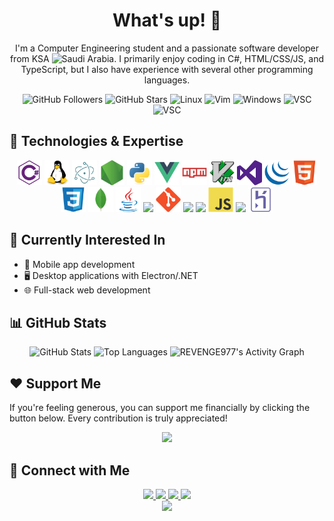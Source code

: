 <h1 align="center">What's up! 👋</h1>

<p align="center">
  I'm a Computer Engineering student and a passionate software developer from 
  KSA <img src="https://flagicons.lipis.dev/flags/4x3/sa.svg" width="20" height="15" alt="Saudi Arabia">.
  I primarily enjoy coding in C#, HTML/CSS/JS, and TypeScript, but I also have experience with several other programming languages.
</p>



<p align="center">
  <img src="https://img.shields.io/github/followers/REVENGE977?label=followers&style=flat-square" alt="GitHub Followers">
  <img src="https://img.shields.io/github/stars/REVENGE977?affiliations=OWNER&style=flat-square" alt="GitHub Stars">
  <img src="https://img.shields.io/badge/OS-Linux-%23FCC624?style=flat-square&logo=linux&logoColor=white" alt="Linux">
  <img src="https://img.shields.io/badge/Editor-Vim-green?style=flat-square&logo=vim" alt="Vim">
  <img src="https://custom-icon-badges.demolab.com/badge/OS-Windows-%230078D6?style=flat-square&logo=windows11&logoColor=white" alt="Windows">
  <img src="https://custom-icon-badges.demolab.com/badge/Editor-Visual%20Studio%20Code-0078d7.svg?logo=visual-studio-code&logoColor=white&style=flat-square" alt="VSC">
  <img src="https://custom-icon-badges.demolab.com/badge/IDE-Visual%20Studio-5C2D91.svg?&logo=visual-studio&logoColor=white&style=flat-square" alt="VSC">
</p>


## 🔧 **Technologies & Expertise**
<p align="center">
  <img src="https://raw.githubusercontent.com/devicons/devicon/master/icons/csharp/csharp-line.svg" width="40">
  <img src="https://github.com/devicons/devicon/raw/master/icons/linux/linux-original.svg" width="40">
  <img src="https://github.com/devicons/devicon/raw/master/icons/electron/electron-original.svg" width="40">
  <img src="https://raw.githubusercontent.com/devicons/devicon/master/icons/nodejs/nodejs-original.svg" width="40">
  <img src="https://github.com/devicons/devicon/raw/master/icons/python/python-original.svg" width="40">
  <img src="https://raw.githubusercontent.com/devicons/devicon/master/icons/vuejs/vuejs-original.svg" width="40">
  <img src="https://raw.githubusercontent.com/devicons/devicon/master/icons/npm/npm-original-wordmark.svg" width="40">
  <img src="https://raw.githubusercontent.com/devicons/devicon/master/icons/vim/vim-original.svg" width="40">
  <img src="https://raw.githubusercontent.com/devicons/devicon/master/icons/visualstudio/visualstudio-plain.svg" width="40">
  <img src="https://raw.githubusercontent.com/devicons/devicon/master/icons/jquery/jquery-original.svg" width="40">
  <img src="https://raw.githubusercontent.com/devicons/devicon/master/icons/html5/html5-original.svg" width="40">
  <img src="https://raw.githubusercontent.com/devicons/devicon/master/icons/css3/css3-original.svg" width="40">
  <img src="https://raw.githubusercontent.com/devicons/devicon/master/icons/mongodb/mongodb-original.svg" width="40">
  <img src="https://raw.githubusercontent.com/devicons/devicon/master/icons/java/java-original.svg" width="40">
  <img src="https://www.mementotech.in/assets/images/icons/express.png" width="40">
  <img src="https://raw.githubusercontent.com/devicons/devicon/master/icons/git/git-original.svg" width="40">
  <img src="https://www.freeiconspng.com/uploads/powershell-icon-3.png" width="40">
  <img src="https://user-images.githubusercontent.com/674621/71187801-14e60a80-2280-11ea-94c9-e56576f76baf.png" width="40">
  <img src="https://raw.githubusercontent.com/devicons/devicon/master/icons/javascript/javascript-original.svg" width="40">
  <img src="https://cdn.jsdelivr.net/gh/devicons/devicon@latest/icons/typescript/typescript-original.svg" width="40">
  <img src="https://raw.githubusercontent.com/devicons/devicon/master/icons/heroku/heroku-original.svg" width="40">
</p>


## 🚀 **Currently Interested In**
- 📱 Mobile app development
- 🖥️ Desktop applications with Electron/.NET
- 🌐 Full-stack web development



## 📊 **GitHub Stats**
<p align="center">
  <img src="https://github-readme-stats.vercel.app/api?username=REVENGE977&show_icons=true&theme=transparent&hide_border=true&rank_icon=github&text_color=DEDEDE&layout=compact" weight=41% height="192px" alt="GitHub Stats">
  <img src="https://github-readme-stats.vercel.app/api/top-langs/?username=REVENGE977&layout=compact&show_icons=true&theme=transparent&hide_border=true&text_color=DEDEDE" alt="Top Languages" height="192px">
  <img alt="REVENGE977's Activity Graph" src="https://github-readme-activity-graph.vercel.app/graph/?username=REVENGE977&bg_color=transparent&color=DEDEDE&line=84C2C0&point=DEDEDE&hide_border=true&custom_title=Contributions⠀Graph" />
</p>




## ❤️ **Support Me**
If you're feeling generous, you can support me financially by clicking the button below. Every contribution is truly appreciated!  

<p align="center">
  <a href="https://github.com/sponsors/REVENGE977">
    <img src="https://img.shields.io/badge/Sponsor%20Me-%E2%9D%A4-red?style=for-the-badge">
  </a>
</p>



## 🔗 **Connect with Me**
<p align="center">
  <a href="mailto:32039975+REVENGE977@users.noreply.github.com">
    <img src="https://img.shields.io/badge/Email-D14836?style=for-the-badge&logo=gmail&logoColor=white">
  </a>
  <a href="https://x.com/REV_966">
    <img src="https://img.shields.io/badge/Twitter-black.svg?style=for-the-badge&logo=X&logoColor=white">
  </a>
  <a href="https://www.reddit.com/user/REVENGE966/">
    <img src="https://img.shields.io/badge/Reddit-FF4500.svg?style=for-the-badge&logo=reddit&logoColor=white">
  </a>
  <a href="https://discord.gg/jDsgcehrp7">
    <img src="https://img.shields.io/badge/Discord-5865F2.svg?style=for-the-badge&logo=discord&logoColor=white">
  </a>
  <br>
  <a href="https://discord.com/users/782240217029410816">
    <img src="https://discord-readme-badge.vercel.app/api?id=782240217029410816">
  </a>
</p>

